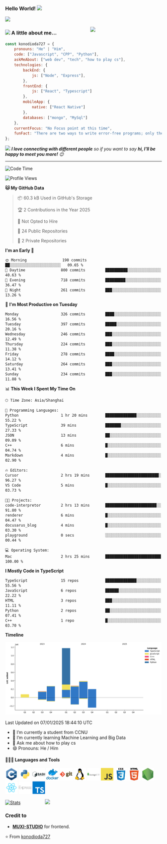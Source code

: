 ### Hello World!  <img src="https://github.com/sciencepal/sciencepal/blob/master/assets/Hi.gif" width="29px">
  ![](https://komarev.com/ghpvc/?username=konodioda727&label=Profile%20Visits&color=blue&style=for-the-badge)
</em></p>

<img align='right' src="https://media.giphy.com/media/M9gbBd9nbDrOTu1Mqx/giphy.gif" width="230">

### <img src="https://media.giphy.com/media/VgCDAzcKvsR6OM0uWg/giphy.gif" width="50"> A little about me...  

```javascript
const konodioda727 = {
    pronouns: "He" | "Him",
    code: ["Javascript", "CPP", "Python"],
    askMeAbout: ["web dev", "tech", "how to play cs"],
    technologies: {
        backEnd: {
            js: ["Node", "Express"],
        },
        frontEnd: {
            js: ["React", "Typescript"]
        },
        mobileApp: {
            native: ["React Native"]
        },
        databases: ["mongo", "MySql"]
    },
    currentFocus: "No Focus point at this time",
    funFact: "There are two ways to write error-free programs; only the third one works"
};
```

<img src="https://media.giphy.com/media/LnQjpWaON8nhr21vNW/giphy.gif" width="60"> <em><b>I love connecting with different people</b> so if you want to say <b>hi, I'll be happy to meet you more!</b> 😊</em>

---
<!--START_SECTION:waka-->
![Code Time](http://img.shields.io/badge/Code%20Time-772%20hrs%2031%20mins-blue)

![Profile Views](http://img.shields.io/badge/Profile%20Views-0-blue)

**🐱 My GitHub Data** 

> 📦 60.3 kB Used in GitHub's Storage 
 > 
> 🏆 2 Contributions in the Year 2025
 > 
> 🚫 Not Opted to Hire
 > 
> 📜 24 Public Repositories 
 > 
> 🔑 2 Private Repositories 
 > 
**I'm an Early 🐤** 

```text
🌞 Morning                190 commits         ██░░░░░░░░░░░░░░░░░░░░░░░   09.65 % 
🌆 Daytime                800 commits         ██████████░░░░░░░░░░░░░░░   40.63 % 
🌃 Evening                718 commits         █████████░░░░░░░░░░░░░░░░   36.47 % 
🌙 Night                  261 commits         ███░░░░░░░░░░░░░░░░░░░░░░   13.26 % 
```
📅 **I'm Most Productive on Tuesday** 

```text
Monday                   326 commits         ████░░░░░░░░░░░░░░░░░░░░░   16.56 % 
Tuesday                  397 commits         █████░░░░░░░░░░░░░░░░░░░░   20.16 % 
Wednesday                246 commits         ███░░░░░░░░░░░░░░░░░░░░░░   12.49 % 
Thursday                 224 commits         ███░░░░░░░░░░░░░░░░░░░░░░   11.38 % 
Friday                   278 commits         ████░░░░░░░░░░░░░░░░░░░░░   14.12 % 
Saturday                 264 commits         ███░░░░░░░░░░░░░░░░░░░░░░   13.41 % 
Sunday                   234 commits         ███░░░░░░░░░░░░░░░░░░░░░░   11.88 % 
```


📊 **This Week I Spent My Time On** 

```text
🕑︎ Time Zone: Asia/Shanghai

💬 Programming Languages: 
Python                   1 hr 20 mins        ██████████████░░░░░░░░░░░   55.22 % 
TypeScript               39 mins             ███████░░░░░░░░░░░░░░░░░░   27.33 % 
JSON                     13 mins             ██░░░░░░░░░░░░░░░░░░░░░░░   09.09 % 
C++                      6 mins              █░░░░░░░░░░░░░░░░░░░░░░░░   04.74 % 
Markdown                 4 mins              █░░░░░░░░░░░░░░░░░░░░░░░░   02.90 % 

🔥 Editors: 
Cursor                   2 hrs 19 mins       ████████████████████████░   96.27 % 
VS Code                  5 mins              █░░░░░░░░░░░░░░░░░░░░░░░░   03.73 % 

🐱‍💻 Projects: 
code-interpretor         2 hrs 13 mins       ███████████████████████░░   91.80 % 
renderer                 6 mins              █░░░░░░░░░░░░░░░░░░░░░░░░   04.47 % 
docusarus_blog           4 mins              █░░░░░░░░░░░░░░░░░░░░░░░░   03.30 % 
playground               0 secs              ░░░░░░░░░░░░░░░░░░░░░░░░░   00.44 % 

💻 Operating System: 
Mac                      2 hrs 25 mins       █████████████████████████   100.00 % 
```

**I Mostly Code in TypeScript** 

```text
TypeScript               15 repos            ██████████████░░░░░░░░░░░   55.56 % 
JavaScript               6 repos             ██████░░░░░░░░░░░░░░░░░░░   22.22 % 
HTML                     3 repos             ███░░░░░░░░░░░░░░░░░░░░░░   11.11 % 
Python                   2 repos             ██░░░░░░░░░░░░░░░░░░░░░░░   07.41 % 
C++                      1 repo              █░░░░░░░░░░░░░░░░░░░░░░░░   03.70 % 
```



**Timeline**

![Lines of Code chart](https://raw.githubusercontent.com/konodioda727/konodioda727/main/assets/bar_graph.png)


 Last Updated on 07/01/2025 18:44:10 UTC
<!--END_SECTION:waka-->
  
  - 🔭 I’m currently a student from CCNU
  - 🌱 I’m currently learning Machine Learning and Big Data
  - 💬 Ask me about how to play cs
  - 😄 Pronouns: He / Him
  
  
  #### 👨🏻‍💻 Languages and Tools <br />
  <code><img height="40" src="https://raw.githubusercontent.com/github/explore/80688e429a7d4ef2fca1e82350fe8e3517d3494d/topics/cpp/cpp.png"></code>
  <code><img height="40" src="https://raw.githubusercontent.com/github/explore/80688e429a7d4ef2fca1e82350fe8e3517d3494d/topics/python/python.png"></code>
  <code><img height="40" src="https://raw.githubusercontent.com/github/explore/80688e429a7d4ef2fca1e82350fe8e3517d3494d/topics/bash/bash.png"></code>
  <code><img height="40" src="https://raw.githubusercontent.com/github/explore/80688e429a7d4ef2fca1e82350fe8e3517d3494d/topics/docker/docker.png"></code>
  <code><img height="40" src="https://raw.githubusercontent.com/github/explore/80688e429a7d4ef2fca1e82350fe8e3517d3494d/topics/git/git.png"></code>
  <code><img height="40" src="https://raw.githubusercontent.com/github/explore/80688e429a7d4ef2fca1e82350fe8e3517d3494d/topics/linux/linux.png"></code>
  <code><img height="40" src="https://raw.githubusercontent.com/github/explore/80688e429a7d4ef2fca1e82350fe8e3517d3494d/topics/mongodb/mongodb.png"></code>
  <code><img height="40" src="https://raw.githubusercontent.com/github/explore/80688e429a7d4ef2fca1e82350fe8e3517d3494d/topics/javascript/javascript.png"></code>
  <code><img height="40" src="https://raw.githubusercontent.com/github/explore/80688e429a7d4ef2fca1e82350fe8e3517d3494d/topics/css/css.png"></code>
  <code><img height="40" src="https://raw.githubusercontent.com/github/explore/80688e429a7d4ef2fca1e82350fe8e3517d3494d/topics/html/html.png"></code>
  <code><img height="40" src="https://raw.githubusercontent.com/github/explore/80688e429a7d4ef2fca1e82350fe8e3517d3494d/topics/nodejs/nodejs.png"></code>
  <code><img height="40" src="https://raw.githubusercontent.com/github/explore/80688e429a7d4ef2fca1e82350fe8e3517d3494d/topics/react/react.png"></code>
  <code><img height="40" src="https://raw.githubusercontent.com/github/explore/80688e429a7d4ef2fca1e82350fe8e3517d3494d/topics/express/express.png"></code>
  <code><img height="40" src="https://raw.githubusercontent.com/github/explore/80688e429a7d4ef2fca1e82350fe8e3517d3494d/topics/typescript/typescript.png"></code>
  
  [![Stats](https://github-readme-stats.vercel.app/api?username=konodioda727&show_icons=true&theme=radical)](https://github-readme-stats.vercel.app/api?username=konodioda727&show_icons=true&theme=radical)&nbsp; &nbsp; &nbsp; &nbsp; &nbsp; &nbsp; &nbsp; &nbsp; &nbsp; &nbsp; <img src="https://s2.loli.net/2023/12/12/1RCmBVoIQDP2XYt.png" width="140">
  

<!-- Credit -->
### Credit to 
- [**MUXI-STUDIO**](https://muxi-tech.xyz/) for frontend. 

⭐️ From [konodioda727](https://github.com/konodioda727)
